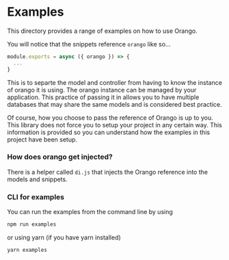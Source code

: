 # Examples

This directory provides a range of examples on how to use Orango.

You will notice that the snippets reference `orango` like so...

```js
module.exports = async ({ orango }) => {
  ...
}
```

This is to separte the model and controller from having to know the instance of 
orango it is using. The orango instance can be managed by your application. This
practice of passing it in allows you to have multiple databases that may share the
same models and is considered best practice.

Of course, how you choose to pass the reference of Orango is up to you. This library
does not force you to setup your project in any certain way. This information is 
provided so you can understand how the examples in this project have been setup.

### How does orango get injected?

There is a helper called `di.js` that injects the Orango reference into the models 
and snippets.

### CLI for examples

You can run the examples from the command line by using

```js
npm run examples
```

or using yarn (if you have yarn installed)

```js
yarn examples
```
